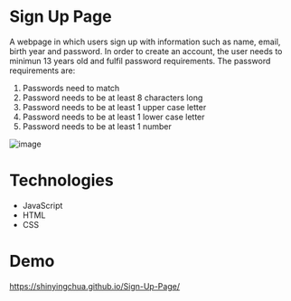 # Sign Up Page
A webpage in which users sign up with information such as name, email, birth year and password.
In order to create an account, the user needs to minimun 13 years old and fulfil password requirements.
The password requirements are:
1) Passwords need to match
2) Password needs to be at least 8 characters long
3) Password needs to be at least 1 upper case letter
4) Password needs to be at least 1 lower case letter
5) Password needs to be at least 1 number

![image](https://user-images.githubusercontent.com/101923627/229344508-f3c67352-1228-4020-b294-850564939144.png)

# Technologies
- JavaScript
- HTML
- CSS

# Demo
https://shinyingchua.github.io/Sign-Up-Page/
